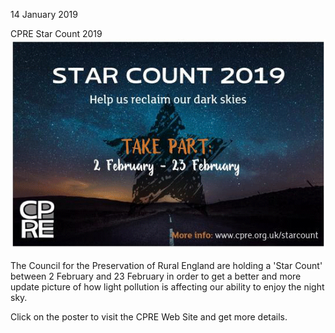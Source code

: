 14 January 2019

CPRE Star Count 2019[![Image](images/nm0675_1.gif)](https://www.cpre.org.uk/what-we-do/countryside/dark-skies/star-count-2019?utm_medium=email&utm_source=engagingnetworks&utm_campaign=campaigns-update-2019-jan&utm_content=Campaigns+Update+2019+Jan)

The Council for the Preservation of Rural England are holding a 'Star Count' between 2 February and 23 February in order to get a better and more update picture of how light pollution is affecting our ability to enjoy the night sky.

Click on the poster to visit the CPRE Web Site and get more details.
